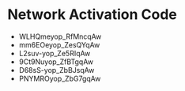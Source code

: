 # Network Activation Code
* WLHQmeyop_RfMncqAw
* mm6EOeyop_ZesQYqAw
* L2suv-yop_Ze5RIqAw
* 9Ct9Nuyop_ZfBTgqAw
* D68sS-yop_ZbBJsqAw
* PNYMROyop_ZbG7gqAw